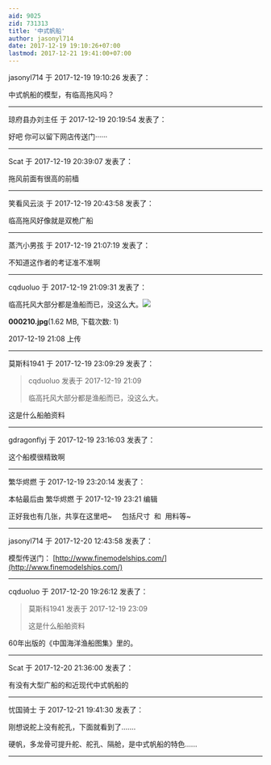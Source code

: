 ```yaml
---
aid: 9025
zid: 731313
title: '中式帆船'
author: jasonyl714
date: 2017-12-19 19:10:26+07:00
lastmod: 2017-12-21 19:41:00+07:00
---
```


jasonyl714 于 2017-12-19 19:10:26 发表了：

中式帆船的模型，有临高拖风吗？

---------

琼府县办刘主任 于 2017-12-19 20:19:54 发表了：

好吧 你可以留下网店传送门······

---------

Scat 于 2017-12-19 20:39:07 发表了：

拖风前面有很高的前樯

---------

笑看风云淡 于 2017-12-19 20:43:58 发表了：

临高拖风好像就是双桅广船

---------

蒸汽小男孩 于 2017-12-19 21:07:19 发表了：

不知道这作者的考证准不准啊

---------

cqduoluo 于 2017-12-19 21:09:31 发表了：

临高托风大部分都是渔船而已，没这么大。![](https://mirrors.tuna.tsinghua.edu.cn/osdn/lgqm/72877/210857bj7vkkjan2wor12k.jpg)



**000210.jpg**(1.62 MB, 下载次数: 1)



2017-12-19 21:08 上传

---------

莫斯科1941 于 2017-12-19 23:09:29 发表了：

> cqduoluo 发表于 2017-12-19 21:09
> 
> 临高托风大部分都是渔船而已，没这么大。



这是什么船舶资料

---------

gdragonflyj 于 2017-12-19 23:16:03 发表了：

这个船模很精致啊

---------

繁华烬燃 于 2017-12-19 23:20:14 发表了：

本帖最后由 繁华烬燃 于 2017-12-19 23:21 编辑 

正好我也有几张，共享在这里吧~     包括尺寸  和  用料等~

---------

jasonyl714 于 2017-12-20 12:43:58 发表了：

模型传送门： [http://www.finemodelships.com/](http://www.finemodelships.com/)

---------

cqduoluo 于 2017-12-20 19:26:12 发表了：

> 莫斯科1941 发表于 2017-12-19 23:09
> 
> 这是什么船舶资料



60年出版的《中国海洋渔船图集》里的。

---------

Scat 于 2017-12-20 21:36:00 发表了：

有没有大型广船的和近现代中式帆船的

---------

忧国骑士 于 2017-12-21 19:41:30 发表了：

刚想说舵上没有舵孔，下面就看到了.......

硬帆，多龙骨可提升舵、舵孔、隔舱，是中式帆船的特色......

---------

